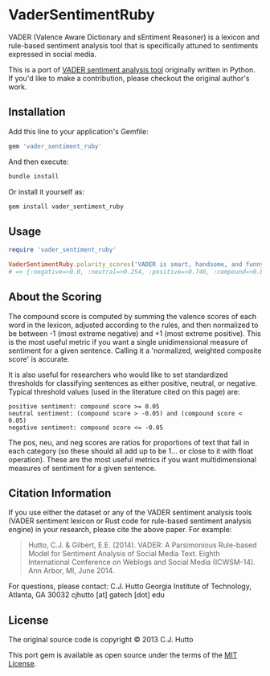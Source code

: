 # VaderSentimentRuby

VADER (Valence Aware Dictionary and sEntiment Reasoner) is a lexicon and rule-based sentiment analysis tool that is specifically attuned to sentiments expressed in social media.

This is a port of [VADER sentiment analysis tool](https://github.com/cjhutto/vaderSentiment) originally written in Python. If you'd like to make a contribution, please checkout the original author's work.

## Installation

Add this line to your application's Gemfile:
```ruby
gem 'vader_sentiment_ruby'
```
And then execute:
```ruby
bundle install
```
Or install it yourself as:
```ruby
gem install vader_sentiment_ruby
```
## Usage
```ruby
require 'vader_sentiment_ruby'

VaderSentimentRuby.polarity_scores('VADER is smart, handsome, and funny.')
# => {:negative=>0.0, :neutral=>0.254, :positive=>0.746, :compound=>0.8316}
```

## About the Scoring
The compound score is computed by summing the valence scores of each word in the lexicon, adjusted according to the rules, and then normalized to be between -1 (most extreme negative) and +1 (most extreme positive). This is the most useful metric if you want a single unidimensional measure of sentiment for a given sentence. Calling it a 'normalized, weighted composite score' is accurate.

It is also useful for researchers who would like to set standardized thresholds for classifying sentences as either positive, neutral, or negative. Typical threshold values (used in the literature cited on this page) are:

    positive sentiment: compound score >= 0.05
    neutral sentiment: (compound score > -0.05) and (compound score < 0.05)
    negative sentiment: compound score <= -0.05

The pos, neu, and neg scores are ratios for proportions of text that fall in each category (so these should all add up to be 1... or close to it with float operation). These are the most useful metrics if you want multidimensional measures of sentiment for a given sentence.

## Citation Information
If you use either the dataset or any of the VADER sentiment analysis tools (VADER sentiment lexicon or Rust code for rule-based sentiment analysis engine) in your research, please cite the above paper. For example:

> Hutto, C.J. & Gilbert, E.E. (2014). VADER: A Parsimonious Rule-based Model for Sentiment Analysis of Social Media Text. Eighth International Conference on Weblogs and Social Media (ICWSM-14). Ann Arbor, MI, June 2014.

For questions, please contact: C.J. Hutto Georgia Institute of Technology, Atlanta, GA 30032
cjhutto [at] gatech [dot] edu

## License
The original source code is copyright © 2013 C.J. Hutto

This port gem is available as open source under the terms of the [MIT License](https://opensource.org/licenses/MIT).
